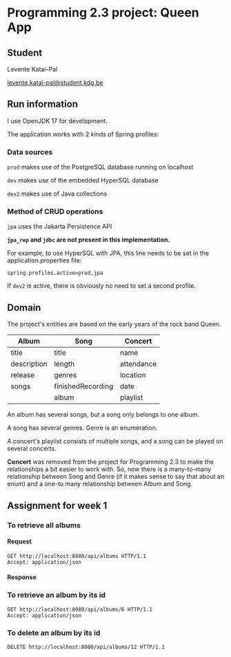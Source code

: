 # Programming 2.3 project: Queen App

## Student
Levente Katai-Pal

levente.katai-pal@student.kdg.be

## Run information

I use OpenJDK 17 for development.

The application works with 2 kinds of Spring profiles:

### Data sources

`prod` makes use of the PostgreSQL database running on localhost

`dev` makes use of the embedded HyperSQL database

`dev2` makes use of Java collections

### Method of CRUD operations

`jpa` uses the Jakarta Persistence API

**`jpa_rep` and `jdbc` are not present in this implementation.**

For example, to use HyperSQL with JPA, this line needs to be set in the application.properties file:

`spring.profiles.active=prod,jpa`

If `dev2` is active, there is obviously no need to set a second profile.

## Domain
The project's entities are based on the early years of the rock band Queen.

| Album       | Song              | Concert       |
| ----------- | ----------------- | ------------- |
| title       | title             | name          |
| description | length            | attendance    |
| release     | genres            | location      |
| songs       | finishedRecording | date          |
|             | album             | playlist      |

An album has several songs, but a song only belongs to one album. 

A song has several genres. Genre is an enumeration.

A concert's playlist consists of multiple songs, and a song can be played 
on several concerts.

**Concert** was removed from the project for Programming 2.3 to make the relationships a bit easier to work with.
So, now there is a many-to-many relationship between Song and Genre (if it makes sense to say that about an enum) and a
one-to many relationship between Album and Song.


## Assignment for week 1

### To retrieve all albums

#### Request
```http request
GET http://localhost:8080/api/albums HTTP/1.1
Accept: application/json
```

#### Response


### To retrieve an album by its id

```http request
GET http://localhost:8080/api/albums/6 HTTP/1.1
Accept: application/json
```

### To delete an album by its id
```http request
DELETE http://localhost:8080/api/albums/12 HTTP/1.1
```







